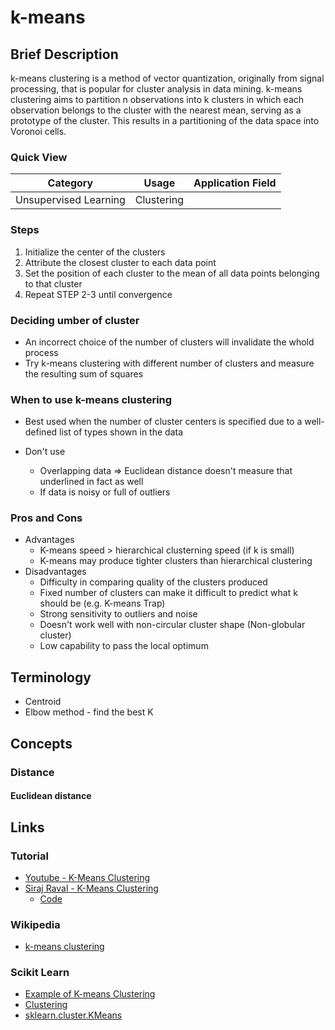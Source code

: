 # k-means

## Brief Description

k-means clustering is a method of vector quantization, originally from signal processing, that is popular for cluster analysis in data mining. k-means clustering aims to partition n observations into k clusters in which each observation belongs to the cluster with the nearest mean, serving as a prototype of the cluster. This results in a partitioning of the data space into Voronoi cells.

### Quick View

Category|Usage|Application Field
--------|-----|-----------------
Unsupervised Learning|Clustering|

### Steps

1. Initialize the center of the clusters
2. Attribute the closest cluster to each data point
3. Set the position of each cluster to the mean of all data points belonging to that cluster
4. Repeat STEP 2-3 until convergence

### Deciding umber of cluster

* An incorrect choice of the number of clusters will invalidate the whold process
* Try k-means clustering with different number of clusters and measure the resulting sum of squares

### When to use k-means clustering

* Best used when the number of cluster centers is specified due to a well-defined list of types shown in the data

* Don't use
    * Overlapping data => Euclidean distance doesn't measure that underlined in fact as well
    * If data is noisy or full of outliers

### Pros and Cons

* Advantages
    * K-means speed > hierarchical clusterning speed (if k is small)
    * K-means may produce tighter clusters than hierarchical clustering
* Disadvantages
    * Difficulty in comparing quality of the clusters produced
    * Fixed number of clusters can make it difficult to predict what k should be (e.g. K-means Trap)
    * Strong sensitivity to outliers and noise
    * Doesn't work well with non-circular cluster shape (Non-globular cluster)
    * Low capability to pass the local optimum

## Terminology

* Centroid
* Elbow method - find the best K

## Concepts

### Distance

#### Euclidean distance




## Links

### Tutorial

* [Youtube - K-Means Clustering](https://youtu.be/3vHqmPF4VBA)
* [Siraj Raval - K-Means Clustering](https://youtu.be/9991JlKnFmk)
    * [Code](https://github.com/llSourcell/k_means_clustering)

### Wikipedia

* [k-means clustering](https://en.wikipedia.org/wiki/K-means_clustering)

### Scikit Learn

* [Example of K-means Clustering](http://scikit-learn.org/stable/auto_examples/cluster/plot_cluster_iris.html#sphx-glr-auto-examples-cluster-plot-cluster-iris-py)
* [Clustering](http://scikit-learn.org/stable/modules/clustering.html)
* [sklearn.cluster.KMeans](http://scikit-learn.org/stable/modules/generated/sklearn.cluster.KMeans.html#sklearn.cluster.KMeans)